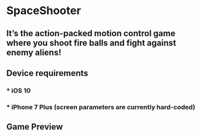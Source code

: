 # SpaceShooter

## It’s the action-packed motion control game where you shoot fire balls and fight against enemy aliens!

## Device requirements
### * iOS 10
### * iPhone 7 Plus (screen parameters are currently hard-coded)

## Game Preview
